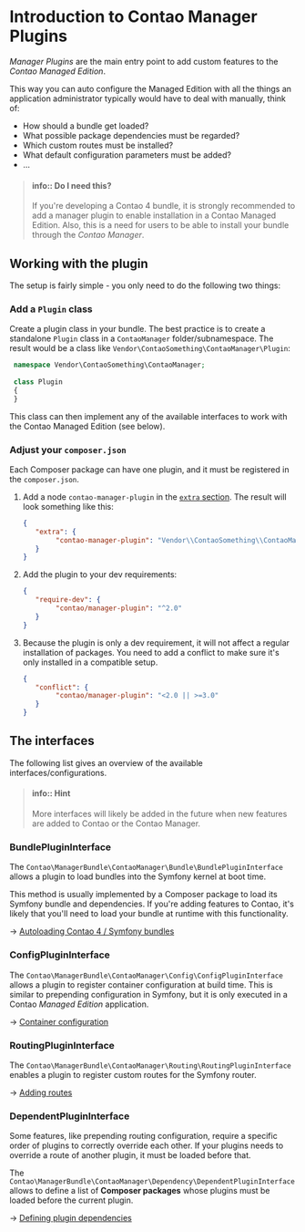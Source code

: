 # Introduction to Contao Manager Plugins

*Manager Plugins* are the main entry point to add custom features to the
*Contao Managed Edition*. 

This way you can auto configure the Managed Edition with all the things 
an application administrator typically would have to deal with manually,
think of: 
 - How should a bundle get loaded?
 - What possible package dependencies must be regarded?
 - Which custom routes must be installed?
 - What default configuration parameters must be added? 
 - … 


> #### info:: Do I need this?
> If you're developing a Contao 4 bundle, it is strongly recommended to add a
> manager plugin to enable installation in a Contao Managed Edition. Also, 
> this is a need for users to be able to install your bundle through the
> *Contao Manager*.
    
      
## Working with the plugin

The setup is fairly simple - you only need to do the following two things:

### Add a ``Plugin`` class
Create a plugin class in your bundle. The best practice is to create a
standalone `Plugin` class in a `ContaoManager` folder/subnamespace. The
result would be a class like `Vendor\ContaoSomething\ContaoManager\Plugin`:

```php
 namespace Vendor\ContaoSomething\ContaoManager;
         
 class Plugin
 {    
 }       
```

This class can then implement any of the available interfaces to
work with the Contao Managed Edition (see below).

### Adjust your ``composer.json``

Each Composer package can have one plugin, and it must be registered
in the ``composer.json``.

1. Add a node `contao-manager-plugin` in the [`extra` section][composer-extra].
   The result will look something like this:

    ```json
    {
       "extra": {
            "contao-manager-plugin": "Vendor\\ContaoSomething\\ContaoManager\\Plugin"
       }
    }
    ```

2. Add the plugin to your dev requirements:

    ```json
    {
       "require-dev": {
            "contao/manager-plugin": "^2.0"
       }
    }
    ```

3. Because the plugin is only a dev requirement, it will not affect
   a regular installation of packages. You need to add a conflict to
   make sure it's only installed in a compatible setup.

    ```json
    {
       "conflict": {
            "contao/manager-plugin": "<2.0 || >=3.0"
       }
    }
    ```    


## The interfaces
The following list gives an overview of the available interfaces/configurations.

> #### info:: Hint
> More interfaces will likely be added in the future when new features are
> added to Contao or the Contao Manager.


### BundlePluginInterface

The `Contao\ManagerBundle\ContaoManager\Bundle\BundlePluginInterface`
allows a plugin to load bundles into the Symfony kernel at boot time.

This method is usually implemented by a Composer package to load its
Symfony bundle and dependencies. If you're adding features to Contao, 
it's likely that you'll need to load your bundle at runtime with this
functionality. 

→  [Autoloading Contao 4 / Symfony bundles](bundle-autoloading.md)


### ConfigPluginInterface

The `Contao\ManagerBundle\ContaoManager\Config\ConfigPluginInterface` allows
a plugin to register container configuration at build time. This is similar
to prepending configuration in Symfony, but it is only executed
in a Contao *Managed Edition* application.

→  [Container configuration](container-configuration.md)


### RoutingPluginInterface

The `Contao\ManagerBundle\ContaoManager\Routing\RoutingPluginInterface`
enables a plugin to register custom routes for the Symfony router.

→  [Adding routes](routing.md)


### DependentPluginInterface

Some features, like prepending routing configuration, require a specific order
of plugins to correctly override each other. If your plugins needs to override
a route of another plugin, it must be loaded before that.

The `Contao\ManagerBundle\ContaoManager\Dependency\DependentPluginInterface`
allows to define a list of **Composer packages** whose plugins must be loaded
before the current plugin.

→  [Defining plugin dependencies](plugin-dependencies.md)



[composer-extra]: https://getcomposer.org/doc/04-schema.md#extra